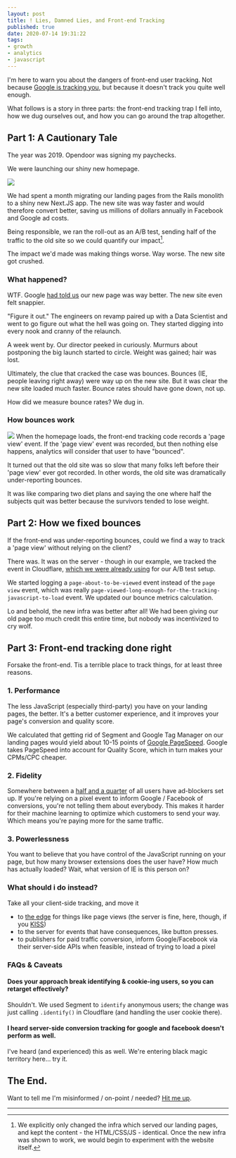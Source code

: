 ```yaml
---
layout: post
title: ! Lies, Damned Lies, and Front-end Tracking
published: true
date: 2020-07-14 19:31:22
tags:
- growth
- analytics
- javascript
---
```


I'm here to warn you about the dangers of front-end user tracking. Not because [Google is tracking you](https://donttrack.us/), but because it doesn't track you quite well enough.

What follows is a story in three parts: the front-end tracking trap I fell into, how we dug ourselves out, and how you can go around the trap altogether.

## Part 1: A Cautionary Tale

The year was 2019. Opendoor was signing my paychecks.

We were launching our shiny new homepage.

![](https://paper-attachments.dropbox.com/s_797F39BD41EFDEC54D5CBA97D7296FCBDAF1FBE1044BD81BCD0D8F34808AEF50_1593573820734_image.png)

We had spent a month migrating our landing pages from the Rails monolith to a shiny new Next.JS app. The new site was way faster and would therefore convert better, saving us millions of dollars annually in Facebook and Google ad costs.

Being responsible, we ran the roll-out as an A/B test, sending half of the traffic to the old site so we could quantify our impact[^1].

The impact we'd made was making things worse. Way worse. The new site got crushed.

### What happened?

WTF. Google [had told us](https://web.dev/measure/) our new page was way better. The new site even felt snappier.

"Figure it out." The engineers on revamp paired up with a Data Scientist and went to go figure out what the hell was going on. They started digging into every nook and cranny of the relaunch.

A week went by. Our director peeked in curiously. Murmurs about postponing the big launch started to circle. Weight was gained; hair was lost.

Ultimately, the clue that cracked the case was bounces. Bounces (IE, people leaving right away) were way up on the new site. But it was clear the new site loaded much faster. Bounce rates should have gone down, not up.

How did we measure bounce rates? We dug in.


### How bounces work
 ![](https://cdn.shopify.com/s/files/1/2017/9247/products/Bebop-8-in-1-bouncy-castle-with-kids_600x.jpg?v=1553009477)
 When the homepage loads, the front-end tracking code records a 'page view' event. If the 'page view' event was recorded, but then nothing else happens, analytics will consider that user to have "bounced".

It turned out that the old site was so slow that many folks left before their 'page view' ever got recorded. In other words, the old site was dramatically under-reporting bounces.

It was like comparing two diet plans and saying the one where half the subjects quit was better because the survivors tended to lose weight.

## Part 2: How we fixed bounces

If the front-end was under-reporting bounces, could we find a way to track a 'page view' without relying on the client?

There was. It was on the server - though in our example, we tracked the event in Cloudflare, [which we were already using](https://medium.com/opendoor-labs/cloudflare-workers-opendoor-landing-page-infrastructure-824853a34551) for our A/B test setup.

We started logging a `page-about-to-be-viewed` event instead of the `page view` event, which was really `page-viewed-long-enough-for-the-tracking-javascript-to-load` event. We updated our bounce metrics calculation.

Lo and behold, the new infra was better after all!  We had been giving our old page too much credit this entire time, but nobody was incentivized to cry wolf.

## Part 3: Front-end tracking done right
Forsake the front-end. Tis a terrible place to track things, for at least three reasons.

### 1. Performance
 The less JavaScript (especially third-party) you have on your landing pages, the better. It's a better customer experience, and it improves your page's conversion and quality score.

 We calculated that getting rid of Segment and Google Tag Manager on our landing pages would yield about 10-15 points of [Google PageSpeed](https://kinsta.com/blog/google-pagespeed-insights/). Google takes PageSpeed into account for Quality Score, which in turn makes your CPMs/CPC cheaper.

### 2. Fidelity
 Somewhere between a [half and a quarter](https://www.socialmediatoday.com/news/global-ad-blocking-behavior-2019-infographic/551716/) of all users have ad-blockers set up. If you're relying on a pixel event to inform Google / Facebook of conversions, you're not telling them about everybody.
 This makes it harder for their machine learning to optimize which customers to send your way. Which means you're paying more for the same traffic.

### 3. Powerlessness
 You want to believe that you have control of the JavaScript running on your page, but how many browser extensions does the user have? How much has actually loaded? Wait, what version of IE is this person on?

### What should i do instead?

 Take all your client-side tracking, and move it

 - to [the edge](https://www.cloudflare.com/learning/serverless/glossary/what-is-edge-computing/) for things like page views (the server is fine, here, though, if you [KISS](https://en.wikipedia.org/wiki/KISS_principle))
 - to the server for events that have consequences, like button presses.
 - to publishers for paid traffic conversion, inform Google/Facebook via their server-side APIs when feasible, instead of trying to load a pixel


### FAQs & Caveats

#### Does your approach break identifying & cookie-ing users, so you can retarget effectively?
 Shouldn't. We used Segment to `identify` anonymous users; the change was just calling `.identify()` in Cloudflare (and handling the user cookie there).

#### I heard server-side conversion tracking for google and facebook doesn't perform as well.
 I've heard (and experienced) this as well. We're entering black magic territory here... try it.


## The End.

Want to tell me I'm misinformed / on-point / needed? [Hit me up](mailto:alexey+forsake-the-front-end@alexeymk.com).

<hr />

[^1]: We explicitly only changed the infra which served our landing pages, and kept the content - the HTML/CSS/JS - identical. Once the new infra was shown to work, we would begin to experiment with the website itself.
